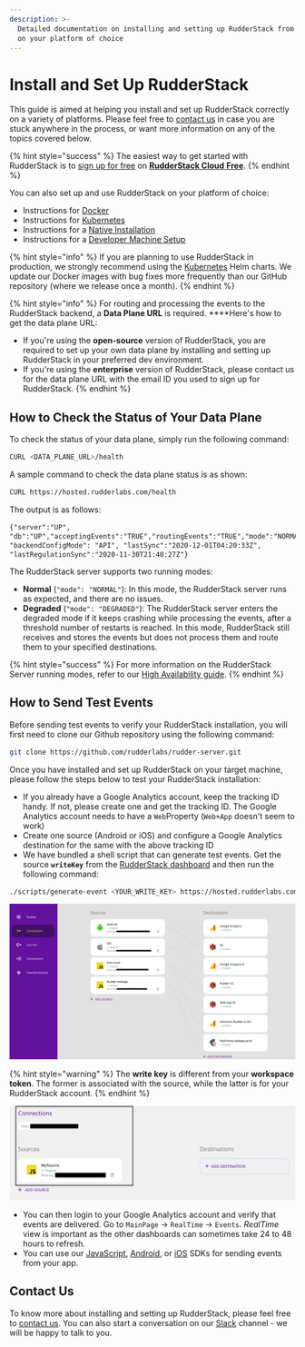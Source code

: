 ```yaml
---
description: >-
  Detailed documentation on installing and setting up RudderStack from scratch
  on your platform of choice
---
```


# Install and Set Up RudderStack

This guide is aimed at helping you install and set up RudderStack correctly on a variety of platforms. Please feel free to [contact us](mailto:%20docs@rudderstack.com) in case you are stuck anywhere in the process, or want more information on any of the topics covered below.

{% hint style="success" %}
The easiest way to get started with RudderStack is to [sign up for free](https://app.rudderlabs.com/signup?type=freetrial) on [**RudderStack Cloud** **Free**](https://app.rudderlabs.com/signup?type=freetrial).
{% endhint %}

You can also set up and use RudderStack on your platform of choice:

* Instructions for [Docker](docker.md)
* Instructions for [Kubernetes](kubernetes.md)
* Instructions for a [Native Installation](native-installation.md)
* Instructions for a [Developer Machine Setup](developer-machine-setup.md)

{% hint style="info" %}
If you are planning to use RudderStack in production, we strongly recommend using the [Kubernetes](https://docs.rudderstack.com/get-started/installing-and-setting-up-rudderstack/kubernetes) Helm charts. We update our Docker images with bug fixes more frequently than our GitHub repository \(where we release once a month\).
{% endhint %}

{% hint style="info" %}
For routing and processing the events to the RudderStack backend, a **Data Plane URL** is required. ****Here's how to get the data plane URL:

* If you're using the **open-source** version of RudderStack, you are required to set up your own data plane by installing and setting up RudderStack in your preferred dev environment.
* If you're using the **enterprise** version of RudderStack, please contact us for the data plane URL with the email ID you used to sign up for RudderStack.
{% endhint %}

## How to Check the Status of Your Data Plane

To check the status of your data plane, simply run the following command:

```bash
CURL <DATA_PLANE_URL>/health
```

A sample command to check the data plane status is as shown:

```bash
CURL https://hosted.rudderlabs.com/health
```

The output is as follows:

```text
{"server":"UP", "db":"UP","acceptingEvents":"TRUE","routingEvents":"TRUE","mode":"NORMAL","goroutines":"15364", "backendConfigMode": "API", "lastSync":"2020-12-01T04:20:33Z", "lastRegulationSync":"2020-11-30T21:40:27Z"}
```

The RudderStack server supports two running modes:

* **Normal** \(`"mode": "NORMAL"`\): In this mode, the RudderStack server runs as expected, and there are no issues.
* **Degraded** \(`"mode": "DEGRADED"`\): The RudderStack server enters the degraded mode if it keeps crashing while processing the events, after a threshold number of restarts is reached. In this mode, RudderStack still receives and stores the events but does not process them and route them to your specified destinations.

{% hint style="success" %}
For more information on the RudderStack Server running modes, refer to our [High Availability guide](https://docs.rudderstack.com/administrators-guide/high-availability#rudderstack-server-running-modes).
{% endhint %}

## How to Send Test Events

Before sending test events to verify your RudderStack installation, you will first need to clone our Github repository using the following command: 

```bash
git clone https://github.com/rudderlabs/rudder-server.git
```

Once you have installed and set up RudderStack on your target machine, please follow the steps below to test your RudderStack installation:

* If you already have a Google Analytics account, keep the tracking ID handy. If not, please create one and get the tracking ID. The Google Analytics account needs to have a `Web`Property \(`Web+App` doesn't seem to work\)
* Create one source \(Android or iOS\) and configure a Google Analytics destination for the same with the above tracking ID
*  We have bundled a shell script that can generate test events. Get the source **`writeKey`** from the [RudderStack dashboard](https://app.rudderlabs.com/signup) and then run the following command:

```bash
./scripts/generate-event <YOUR_WRITE_KEY> https://hosted.rudderlabs.com/v1/batch
```

![Sending Test Events](../.gitbook/assets/send-test-events.png)

{% hint style="warning" %}
The **write key** is different from your **workspace token**. The former is associated with the source, while the latter is for your RudderStack account.
{% endhint %}

![Workspace token vs Write Key](../.gitbook/assets/write-key-vs-token%20%282%29%20%281%29%20%282%29%20%283%29%20%283%29%20%283%29%20%283%29%20%281%29%20%281%29.png)

* You can then login to your Google Analytics account and verify that events are delivered. Go to `MainPage` -&gt; `RealTime` -&gt; `Events`. _RealTime_ view is important as the other dashboards can sometimes take 24 to 48 hours to refresh.
* You can use our [JavaScript](../rudderstack-sdk-integration-guides/rudderstack-javascript-sdk/), [Android](../rudderstack-sdk-integration-guides/rudderstack-android-sdk/), or [iOS](../rudderstack-sdk-integration-guides/rudderstack-ios-sdk.md) SDKs for sending events from your app.

## Contact Us

To know more about installing and setting up RudderStack, please feel free to [contact us](mailto:%20docs@rudderstack.com). You can also start a conversation on our [Slack](https://resources.rudderstack.com/join-rudderstack-slack) channel - we will be happy to talk to you.



